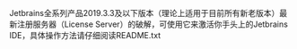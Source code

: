 Jetbrains全系列产品2019.3.3及以下版本（理论上适用于目前所有新老版本）最新注册服务器（License Server）的破解，可使用它来激活你手头上的Jetbrains IDE，具体操作方法请仔细阅读README.txt
